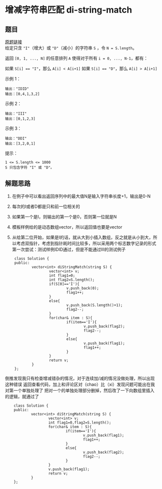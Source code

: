 # 增减字符串匹配 di-string-match
## 题目
[原题链接](https://leetcode-cn.com/problems/di-string-match/)  
给定只含 `"I"`（增大）或 `"D"`（减小）的字符串 `S` ，令 `N = S.length`。

返回 `[0, 1, ..., N]` 的任意排列 `A` 使得对于所有 `i = 0, ..., N-1`，都有：

如果 `S[i] == "I"`，那么 `A[i] < A[i+1]`
如果 `S[i] == "D"`，那么 `A[i] > A[i+1]`
 
示例 1：

	输出："IDID"
	输出：[0,4,1,3,2]
示例 2：

	输出："III"
	输出：[0,1,2,3]
示例 3：

	输出："DDI"
	输出：[3,2,0,1]
 
提示：

	1 <= S.length <= 1000
	S 只包含字符 "I" 或 "D"。
## 解题思路
1. 在例子中可以看出返回序列中的最大值N是输入字符串长度+1，输出是0-N
2. 每次的I或者D都是只和前一位相关的
3. 如果第一个是I，则输出的第一个是0，否则第一位就是N
4. 模板样例给的是动态数组vector，所以返回值也要是vector
5. 从给第二位开始，如果是I的话，就从大到小插入数组，反之就是从小到大，所以考虑双指针，考虑到指针耗时间比较多，所以采用两个标志数字记录的形式
第一次尝试：测试样例IDID通过，但是不能通过III的测试例子

		class Solution {
		public:
				vector<int> diStringMatch(string S) {
						vector<int> v;
						int flag1=0;
						int flag2=S.length();
						if(S[0]=='I'){
								v.push_back(0);
								flag1++;
						}
						else{
								v.push_back(S.length()+1);
								flag2--;
						}
						for(char& item : S){
								if(item=='I'){
										v.push_back(flag2);
										flag2--;
								}
								else{
										v.push_back(flag1);
										flag1++;
								}
						}
						return v;
				}
		};
倒推发现我只有检查增减错杂的情况，对于连续加/减的情况没做处理，所以出现这种错误
返回查看代码，加上和评论区对（chao）比（xi）发现问题可能出在我对第一个单独处理了
把对一个的单独处理部分删掉，然后改了一下向数组里插入的逻辑，就通过了

		class Solution {
		public:
				vector<int> diStringMatch(string S) {
						vector<int> v;
						int flag1=0,flag2=S.length();
						for(char& item : S){
								if(item=='I'){
										v.push_back(flag1);
										flag1++;
								}
								else{
										v.push_back(flag2);
										flag2--;
								}
						}
						v.push_back(flag1);
						return v;
				}
		};
